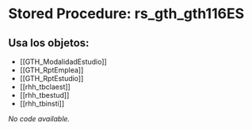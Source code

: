 # Stored Procedure: rs_gth_gth116ES

## Usa los objetos:
- [[GTH_ModalidadEstudio]]
- [[GTH_RptEmplea]]
- [[GTH_RptEstudio]]
- [[rhh_tbclaest]]
- [[rhh_tbestud]]
- [[rhh_tbinsti]]

*No code available.*
